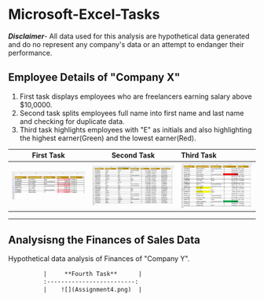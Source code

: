 # Microsoft-Excel-Tasks
**_Disclaimer_**- All data used for this analysis are hypothetical data generated and do no represent any company's data or an attempt to endanger their performance.
## Employee Details of "Company X"
1. First task displays employees who are freelancers earning salary above $10,0000.
2. Second task splits employees full name into first name and last name and checking for duplicate data.
3. Third task highlights employees with "E" as initials and also highlighting the highest earner(Green) and the lowest earner(Red).


**First Task**          |        **Second Task**                    |                      **Third Task**
:----------------------:|:----------------------------------------:|:------------------------------------
![](Assignment1.png)    | ![](Assignment2.png)                     |![](Assignment3.png)
---------------------------------------------------------------------------------------------------------

## Analysisng the Finances of Sales Data 
Hypothetical data analysis of Finances of "Company Y".

              |     **Fourth Task**      |
              :-------------------------:
              |    ![](Assignment4.png)  |






